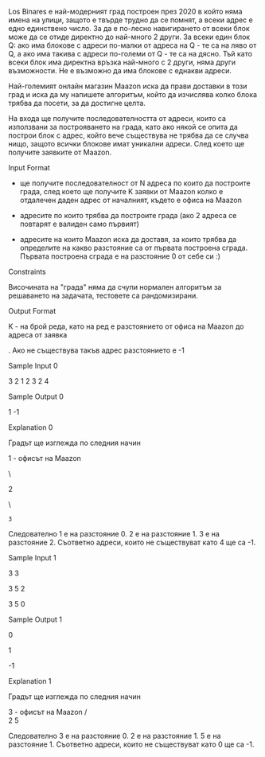 Los Binares е най-модерният град построен през 2020 в който няма имена на улици, защото е твърде трудно да се помнят, а всеки адрес е едно единствено число. За да е по-лесно навигирането от всеки блок може да се отиде директно до най-много 2 други. За всеки един блок Q: ако има блокове с адреси по-малки от адреса на Q - те са на ляво от Q, а ако има такива с адреси по-големи от Q - те са на дясно. Тъй като всеки блок има директна връзка най-много с 2 други, няма други възможности. Не е възможно да има блокове с еднакви адреси.

Най-големият онлайн магазин Maazon иска да прави доставки в този град и иска да му напишете алгоритъм, който да изчислява колко блока трябва да посети, за да достигне целта.

На входа ще получите последователността от адреси, които са използвани за построяването на града, като ако някой се опита да построи блок с адрес, който вече съществува не трябва да се случва нищо, защото всички блокове имат уникални адреси. След което ще получите заявките от Maazon.

Input Format

- ще получите последователност от N адреса по които да построите града, след което ще получите K заявки от Maazon колко е отдалечен даден адрес от началният, където е офиса на Maazon

- адресите по които трябва да построите града (ако 2 адреса се повтарят е валиден само първият)

- адресите на които Maazon иска да доставя, за които трябва да определите на какво разстояние са от първата построена сграда. Първата построена сграда е на разстояние 0 от себе си :)

Constraints

Височината на "града" няма да счупи нормален алгоритъм за решаването на задачата, тестовете са рандомизирани.

Output Format

K - на брой реда, като на ред
е разстоянието от офиса на Maazon до адреса от заявка

. Ако не съществува такъв адрес разстоянието е -1

Sample Input 0

3 2
1 2 3
2 4

Sample Output 0

1
-1

Explanation 0

Градът ще изглежда по следния начин

1 - офисът на Maazon

\\
  
  2
   
   \\
    
    3

Следователно 1 е на разстояние 0. 2 е на разстояние 1. 3 е на разстояние 2. Съответно адреси, които не съществуват като 4 ще са -1.

Sample Input 1

3 3

3 5 2

3 5 0

Sample Output 1

0

1

-1

Explanation 1

Градът ще изглежда по следния начин

  3 - офисът на Maazon
 / \
2   5

Следователно 3 е на разстояние 0. 2 е на разстояние 1. 5 е на разстояние 1. Съответно адреси, които не съществуват като 0 ще са -1.
